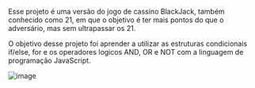 Esse projeto é uma versão do jogo de cassino BlackJack, também conhecido como 21,  em que o objetivo é ter mais pontos do que o adversário, mas sem ultrapassar os 21.

O objetivo desse projeto foi aprender a utilizar as estruturas condicionais if/else, for e os operadores logicos AND, OR e NOT com a linguagem de programação JavaScript.

![image](https://user-images.githubusercontent.com/66956706/148272793-83d2222d-9e0f-4ddf-849d-a2b4ca702eec.png)
